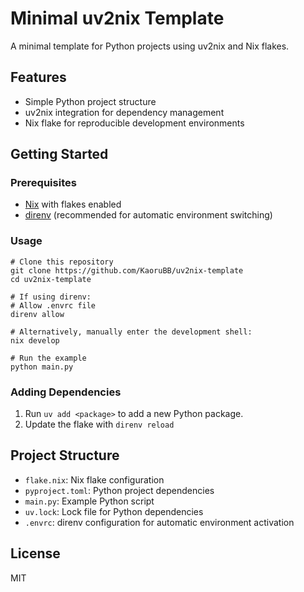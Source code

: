 # Minimal uv2nix Template

A minimal template for Python projects using uv2nix and Nix flakes.

## Features

- Simple Python project structure
- uv2nix integration for dependency management
- Nix flake for reproducible development environments

## Getting Started

### Prerequisites

- [Nix](https://nixos.org/download.html) with flakes enabled
- [direnv](https://direnv.net/) (recommended for automatic environment switching)

### Usage

```
# Clone this repository
git clone https://github.com/KaoruBB/uv2nix-template
cd uv2nix-template

# If using direnv:
# Allow .envrc file
direnv allow

# Alternatively, manually enter the development shell:
nix develop

# Run the example
python main.py
```

### Adding Dependencies

1. Run `uv add <package>` to add a new Python package.
2. Update the flake with `direnv reload`

## Project Structure

- `flake.nix`: Nix flake configuration
- `pyproject.toml`: Python project dependencies
- `main.py`: Example Python script
- `uv.lock`: Lock file for Python dependencies
- `.envrc`: direnv configuration for automatic environment activation

## License

MIT
